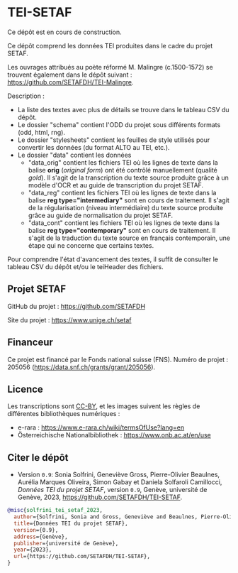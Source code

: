 # TEI-SETAF

Ce dépôt est en cours de construction. 

Ce dépôt comprend les données TEI produites dans le cadre du projet SETAF. 

Les ouvrages attribués au poète réformé M. Malingre (c.1500-1572) se trouvent également dans le dépôt suivant : https://github.com/SETAFDH/TEI-Malingre.

Description :
- La liste des textes avec plus de détails se trouve dans le tableau CSV du dépôt. 
- Le dossier "schema" contient l'ODD du projet sous différents formats (odd, html, rng).
- Le dossier "stylesheets" contient les feuilles de style utilisés pour convertir les données (du format ALTO au TEI, etc.).
- Le dossier "data" contient les données 
  - "data_orig" contient les fichiers TEI où les lignes de texte dans la balise <b>orig</b> (*original form*) ont été contrôlé manuellement (qualité *gold*). Il s'agit de la transcription du texte source produite grâce à un modèle d'OCR et au guide de transcription du projet SETAF.
  - "data_reg" contient les fichiers TEI où les lignes de texte dans la balise <b>reg type="intermediary"</b> sont en cours de traitement. Il s'agit de la régularisation (niveau intermédiaire) du texte source produite grâce au guide de normalisation du projet SETAF.
  - "data_cont" contient les fichiers TEI où les lignes de texte dans la balise <b>reg type="contemporary"</b> sont en cours de traitement. Il s'agit de la traduction du texte source en français contemporain, une étape qui ne concerne que certains textes.

Pour comprendre l'état d'avancement des textes, il suffit de consulter le tableau CSV du dépôt et/ou le teiHeader des fichiers.


## Projet SETAF

GitHub du projet : https://github.com/SETAFDH 

Site du projet : https://www.unige.ch/setaf


## Financeur

Ce projet est financé par le Fonds national suisse (FNS). Numéro de projet : 205056 (https://data.snf.ch/grants/grant/205056).


## Licence

Les transcriptions sont [CC-BY](https://creativecommons.org/licenses/by/4.0), et les images suivent les règles de différentes bibliothèques numériques :
- e-rara : https://www.e-rara.ch/wiki/termsOfUse?lang=en
- Österreichische Nationalbibliothek : https://www.onb.ac.at/en/use


## Citer le dépôt

- Version `0.9`: Sonia Solfrini, Geneviève Gross, Pierre-Olivier Beaulnes, Aurélia Marques Oliveira, Simon Gabay et Daniela Solfaroli Camillocci, _Données TEI du projet SETAF_, version `0.9`, Genève, université de Genève, 2023, https://github.com/SETAFDH/TEI-SETAF.

```bibtex
@misc{solfrini_tei_setaf_2023,
  author={Solfrini, Sonia and Gross, Geneviève and Beaulnes, Pierre-Olivier and Marques Oliveira, Aurélia, and Gabay, Simon and Solfaroli Camillocci, Daniela},
  title={Données TEI du projet SETAF},
  version={0.9},
  address={Genève},
  publisher={université de Genève},
  year={2023},
  url={https://github.com/SETAFDH/TEI-SETAF},
}
```
